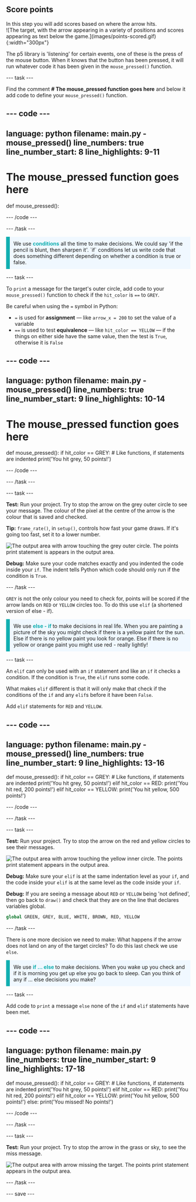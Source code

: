 ## Score points

<div style="display: flex; flex-wrap: wrap">
<div style="flex-basis: 200px; flex-grow: 1; margin-right: 15px;">
In this step you will add scores based on where the arrow hits.
</div>
<div>
![The target, with the arrow appearing in a variety of positions and scores appearing as text below the game.](images/points-scored.gif){:width="300px"}
</div>
</div>

The p5 library is 'listening' for certain events, one of these is the press of the mouse button. When it knows that the button has been pressed, it will run whatever code it has been given in the `mouse_pressed()` function.

--- task ---

Find the comment **# The mouse_pressed function goes here** and below it add code to define your `mouse_pressed()` function. 

--- code ---
---
language: python
filename: main.py - mouse_pressed()
line_numbers: true
line_number_start: 8
line_highlights: 9-11
---
# The mouse_pressed function goes here
def mouse_pressed():


--- /code ---

--- /task ---

<p style="border-left: solid; border-width:10px; border-color: #0faeb0; background-color: aliceblue; padding: 10px;">
We use <span style="color: #0faeb0; font-weight: bold;"> conditions</span> all the time to make decisions. We could say 'if the pencil is blunt, then sharpen it'. `if` conditions let us write code that does something different depending on whether a condition is true or false.
</p>

--- task ---

To `print` a message for the target's outer circle, add code to your `mouse_pressed()` function to check if the `hit_color` is `==` to `GREY`. 

Be careful when using the `=` symbol in Python: 
 + `=` is used for **assignment** — like `arrow_x = 200` to set the value of a variable 
 + `==` is used to test **equivalence** — like `hit_color == YELLOW` — if the things on either side have the same value, then the test is `True`, otherwise it is `False`

--- code ---
---
language: python
filename: main.py - mouse_pressed()
line_numbers: true
line_number_start: 9
line_highlights: 10-14
---
# The mouse_pressed function goes here
def mouse_pressed():
  if hit_color == GREY:
    # Like functions, if statements are indented
    print('You hit grey, 50 points!')

--- /code ---

--- /task ---

--- task ---

**Test:** Run your project. Try to stop the arrow on the grey outer circle to see your message. The colour of the pixel at the centre of the arrow is the colour that is saved and checked. 

**Tip:** `frame_rate()`, in `setup()`, controls how fast your game draws. If it's going too fast, set it to a lower number. 

![The output area with arrow touching the grey outer circle. The points print statement is appears in the output area.](images/grey-points.png)

**Debug:** Make sure your code matches exactly and you indented the code inside your `if`. The indent tells Python which code should only run if the condition is `True`.

--- /task ---

`GREY` is not the only colour you need to check for, points will be scored if the arrow lands on `RED` or `YELLOW` circles too. To do this use `elif` (a shortened version of else - if). 

<p style="border-left: solid; border-width:10px; border-color: #0faeb0; background-color: aliceblue; padding: 10px;">
We use <span style="color: #0faeb0; font-weight: bold;"> else - if </span> to make decisions in real life. When you are painting a picture of the sky you might check if there is a yellow paint for the sun. Else if there is no yellow paint you look for orange. Else if there is no yellow or orange paint you might use red - really lightly!
</p>

--- task ---

An `elif` can only be used with an `if` statement and like an `if` it checks a condition. If the condition is `True`, the `elif` runs some code. 

What makes `elif` different is that it will only make that check if the conditions of the `if` and any `elif`s before it have been `False`.

Add `elif` statements for `RED` and `YELLOW`.

--- code ---
---
language: python
filename: main.py - mouse_pressed()
line_numbers: true
line_number_start: 9
line_highlights: 13-16
---
def mouse_pressed():
  if hit_color == GREY:
    # Like functions, if statements are indented
    print('You hit grey, 50 points!')
  elif hit_color == RED:
    print('You hit red, 200 points!')
  elif hit_color == YELLOW:
    print('You hit yellow, 500 points!')


--- /code ---

--- /task ---

--- task ---

**Test:** Run your project. Try to stop the arrow on the red and yellow circles to see their messages.

![The output area with arrow touching the yellow inner circle. The points print statement appears in the output area.](images/yellow-points.png)

**Debug:** Make sure your `elif` is at the same indentation level as your `if`, and the code inside your `elif` is at the same level as the code inside your `if`.

**Debug:** If you are seeing a message about `RED` or `YELLOW` being 'not defined', then go back to `draw()` and check that they are on the line that declares variables global.

```python
global GREEN, GREY, BLUE, WHITE, BROWN, RED, YELLOW
```

--- /task ---

There is one more decision we need to make: What happens if the arrow does not land on any of the target circles? To do this last check we use `else`.

<p style="border-left: solid; border-width:10px; border-color: #0faeb0; background-color: aliceblue; padding: 10px;">
We use <span style="color: #0faeb0; font-weight: bold;"> if … else </span> to make decisions. When you wake up you check and if it is morning you get up else you go back to sleep. Can you think of any if ... else decisions you make? 
</p>

--- task ---

Add code to `print` a message `else` none of the `if` and `elif` statements have been met.

--- code ---
---
language: python
filename: main.py
line_numbers: true
line_number_start: 9
line_highlights: 17-18
---
def mouse_pressed():
  if hit_color == GREY:
    # Like functions, if statements are indented
    print('You hit grey, 50 points!')
  elif hit_color == RED:
    print('You hit red, 200 points!')
  elif hit_color == YELLOW:
    print('You hit yellow, 500 points!')
  else:
    print('You missed! No points!')

--- /code ---

--- /task ---

--- task ---

**Test:** Run your project. Try to stop the arrow in the grass or sky, to see the miss message.

![The output area with arrow missing the target. The points print statement appears in the output area.](images/missed-points.png)

--- /task ---

--- save ---
